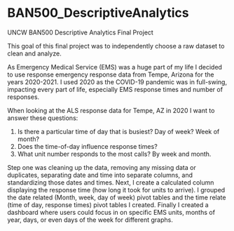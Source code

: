 # BAN500_DescriptiveAnalytics
UNCW BAN500 Descriptive Analytics Final Project

This goal of this final project was to independently choose a raw dataset to clean and analyze. 

As Emergency Medical Service (EMS) was a huge part of my life I decided to use response emergency response data from Tempe, Arizona for the years 2020-2021. I used 2020 as the COVID-19 pandemic was in full-swing, impacting every part of life, especially EMS response times and number of responses.

When looking at the ALS response data for Tempe, AZ in 2020 I want to answer these questions:
1.	Is there a particular time of day that is busiest? Day of week? Week of month?
2.	Does the time-of-day influence response times?
3.	What unit number responds to the most calls? By week and month.

Step one was cleaning up the data, removing any missing data or duplicates, separating date and time into separate columns, and standardizing those dates and times.
Next, I create a calculated column displaying the response time (how long it took for units to arrive).
I grouped the date related (Month, week, day of week) pivot tables and the time relate (time of day, response times) pivot tables I created. 
Finally I created a dashboard where users could focus in on specific EMS units, months of year, days, or even days of the week for different graphs. 
